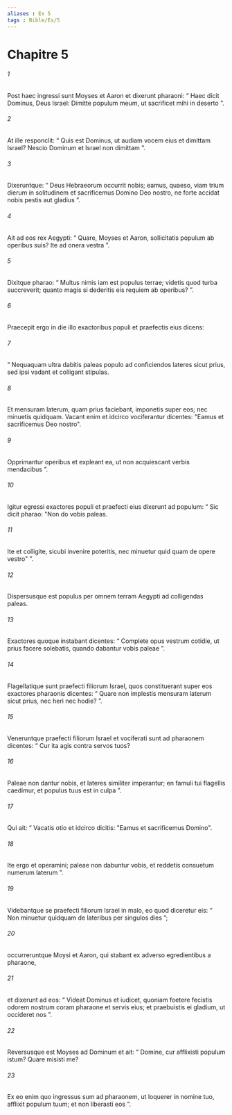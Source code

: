 ```yaml
---
aliases : Ex 5
tags : Bible/Ex/5
---
```


# Chapitre 5

###### 1
Post haec ingressi sunt Moyses et Aaron et dixerunt pharaoni: “ Haec dicit Dominus, Deus Israel: Dimitte populum meum, ut sacrificet mihi in deserto ”. 
###### 2
At ille responclit: “ Quis est Dominus, ut audiam vocem eius et dimittam Israel? Nescio Dominum et Israel non dimittam ”. 
###### 3
Dixeruntque: “ Deus Hebraeorum occurrit nobis; eamus, quaeso, viam trium dierum in solitudinem et sacrificemus Domino Deo nostro, ne forte accidat nobis pestis aut gladius ”. 
###### 4
Ait ad eos rex Aegypti: “ Quare, Moyses et Aaron, sollicitatis populum ab operibus suis? Ite ad onera vestra ”. 
###### 5
Dixitque pharao: “ Multus nimis iam est populus terrae; videtis quod turba succreverit; quanto magis si dederitis eis requiem ab operibus? ”.
###### 6
Praecepit ergo in die illo exactoribus populi et praefectis eius dicens: 
###### 7
“ Nequaquam ultra dabitis paleas populo ad conficiendos lateres sicut prius, sed ipsi vadant et colligant stipulas. 
###### 8
Et mensuram laterum, quam prius faciebant, imponetis super eos; nec minuetis quidquam. Vacant enim et idcirco vociferantur dicentes: "Eamus et sacrificemus Deo nostro". 
###### 9
Opprimantur operibus et expleant ea, ut non acquiescant verbis mendacibus ”.
###### 10
Igitur egressi exactores populi et praefecti eius dixerunt ad populum: “ Sic dicit pharao: "Non do vobis paleas. 
###### 11
Ite et colligite, sicubi invenire poteritis, nec minuetur quid quam de opere vestro" ”. 
###### 12
Dispersusque est populus per omnem terram Aegypti ad colligendas paleas. 
###### 13
Exactores quoque instabant dicentes: “ Complete opus vestrum cotidie, ut prius facere solebatis, quando dabantur vobis paleae ”. 
###### 14
Flagellatique sunt praefecti filiorum Israel, quos constituerant super eos exactores pharaonis dicentes: “ Quare non implestis mensuram laterum sicut prius, nec heri nec hodie? ”.
###### 15
Veneruntque praefecti filiorum Israel et vociferati sunt ad pharaonem dicentes: “ Cur ita agis contra servos tuos? 
###### 16
Paleae non dantur nobis, et lateres similiter imperantur; en famuli tui flagellis caedimur, et populus tuus est in culpa ”. 
###### 17
Qui ait: “ Vacatis otio et idcirco dicitis: "Eamus et sacrificemus Domino". 
###### 18
Ite ergo et operamini; paleae non dabuntur vobis, et reddetis consuetum numerum laterum ”.
###### 19
Videbantque se praefecti filiorum Israel in malo, eo quod diceretur eis: “ Non minuetur quidquam de lateribus per singulos dies ”; 
###### 20
occurreruntque Moysi et Aaron, qui stabant ex adverso egredientibus a pharaone, 
###### 21
et dixerunt ad eos: “ Videat Dominus et iudicet, quoniam foetere fecistis odorem nostrum coram pharaone et servis eius; et praebuistis ei gladium, ut occideret nos ”. 
###### 22
Reversusque est Moyses ad Dominum et ait: “ Domine, cur afflixisti populum istum? Quare misisti me? 
###### 23
Ex eo enim quo ingressus sum ad pharaonem, ut loquerer in nomine tuo, afflixit populum tuum; et non liberasti eos ”.
